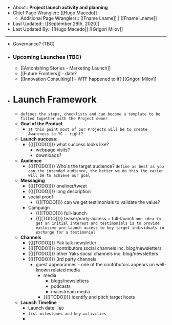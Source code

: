 - About:: __Project launch activity and planning__
- Chief Page Wrangler:: [[Hugo Macedo]] 
    - Additional Page Wranglers:: [[Fname Lname]] | [[Fname Lname]] 
- Last Updated:: [[September 28th, 2020]]
- Last Updated By:: [[Hugo Macedo]] [[Grigori Milov]]
- ----------------------------------------------
- Governance? (TBC)
- ### Upcoming Launches (TBC)
    - [[Astonishing Stories - Marketing Launch]]
    - [[Future Frontiers]] - date?
    - [[Innovation Consulting]] - WTF happened to it? [[Grigori Milov]]
- # Launch Framework
    - `defines the steps, checklists and can become a template to be filled together with the Project owner`
    - **Goal of the Product**
        - `at this point most of our Projects will be to create Awareness to YC - right?`
    - **Launch success:**
        - {{[[TODO]]}} what success looks like?
            - webpage visits?
            - downloads?
    - **Audience**
        - {{[[TODO]]}} Who's the target audience?
`define as best as you can the intended audience, the better we do this the easier will be to achieve our goal`
    - **Messaging**
        - {{[[TODO]]}} oneliner/tweet
        - {{[[TODO]]}} long description
        - social proof
            - {{[[TODO]]}} can we get testimonials to validate the value?
        - Campaign
            - {{[[TODO]]}} full-launch
            - {{[[TODO]]}} teaser/early-access + full-launch
`one idea to get an initial interest and testimonials is to provide exclusive pre-launch access to key target individuals in exchange for a testimonial`
    - **Channels**
        - {{[[TODO]]}} Yak talk newsletter
        - {{[[TODO]]}} contributors social channels inc. blog/newsletters
        - {{[[TODO]]}} other Yaks social channels inc. blog/newsletters
        - {{[[TODO]]}} 3rd party channels
            - guest appearances - one of the contributors appears on well-known related media
                - media
                    - blogs/newsletters
                    - podcasts
                    - mainstream media
                - {{[[TODO]]}} identify and pitch target hosts
    - **Launch Timeline**
        - Launch date: `TBD`
        - `list milestones and key activities`
        - 
